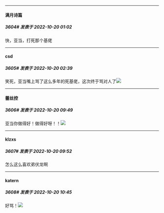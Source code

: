 

*****

####  满月诗篇  
##### 3604#       发表于 2022-10-20 01:02

快，亚当，打死那个基佬



*****

####  csd  
##### 3605#       发表于 2022-10-20 02:39

笑死，亚当嘴上骂了这么多年的死基佬，这次终于骂对人了<img src="https://static.saraba1st.com/image/smiley/face2017/067.png" referrerpolicy="no-referrer">



*****

####  蕾丝控  
##### 3606#       发表于 2022-10-20 09:49

亚当你做得好！做得好呀！！<img src="https://static.saraba1st.com/image/smiley/face2017/037.png" referrerpolicy="no-referrer">



*****

####  klzxs  
##### 3607#       发表于 2022-10-20 09:52

怎么这么喜欢弟伏龙啊



*****

####  katern  
##### 3608#       发表于 2022-10-20 10:45

好骂！<img src="https://static.saraba1st.com/image/smiley/face2017/130.png" referrerpolicy="no-referrer">

